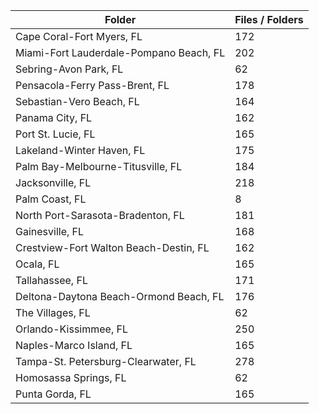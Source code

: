 | Folder                                  |   Files / Folders |
|-----------------------------------------|-------------------|
| Cape Coral-Fort Myers, FL               |               172 |
| Miami-Fort Lauderdale-Pompano Beach, FL |               202 |
| Sebring-Avon Park, FL                   |                62 |
| Pensacola-Ferry Pass-Brent, FL          |               178 |
| Sebastian-Vero Beach, FL                |               164 |
| Panama City, FL                         |               162 |
| Port St. Lucie, FL                      |               165 |
| Lakeland-Winter Haven, FL               |               175 |
| Palm Bay-Melbourne-Titusville, FL       |               184 |
| Jacksonville, FL                        |               218 |
| Palm Coast, FL                          |                 8 |
| North Port-Sarasota-Bradenton, FL       |               181 |
| Gainesville, FL                         |               168 |
| Crestview-Fort Walton Beach-Destin, FL  |               162 |
| Ocala, FL                               |               165 |
| Tallahassee, FL                         |               171 |
| Deltona-Daytona Beach-Ormond Beach, FL  |               176 |
| The Villages, FL                        |                62 |
| Orlando-Kissimmee, FL                   |               250 |
| Naples-Marco Island, FL                 |               165 |
| Tampa-St. Petersburg-Clearwater, FL     |               278 |
| Homosassa Springs, FL                   |                62 |
| Punta Gorda, FL                         |               165 |